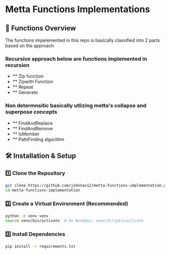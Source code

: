 # Metta Functions Implementations
## 🚀 Functions Overview
The functions impelemented in this repo is basically classified into 2 parts based on the approach
 ### Recursive approach below are functions implemented in recursion
- ** Zip function 
- ** Zipwith Function
- ** Repeat
- ** Generate
 ### Non determnsitic basically utlizing metta's collapse and superpose concepts
- ** FindAndReplace
- ** FindAndRemove
- ** IsMember
- ** PathFinding algorithm
## 🛠️ Installation & Setup
### 1️⃣ **Clone the Repository**
```sh
git clone https://github.com/johnnas12/metta-functions-implementation.git
cd metta-functions-implementation
```

### 2️⃣ **Create a Virtual Environment** (Recommended)
```sh
python -m venv venv
source venv/bin/activate  # On Windows: venv\Scripts\activate
```

### 3️⃣ **Install Dependencies**
```sh
pip install -r requirements.txt
```
